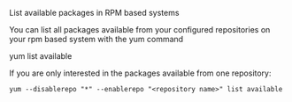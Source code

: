 List available packages in RPM based systems

You can list all packages available from your configured repositories on your rpm based system with the yum command

yum list available

If you are only interested in the packages available from one repository:
```
yum --disablerepo "*" --enablerepo "<repository name>" list available
```
